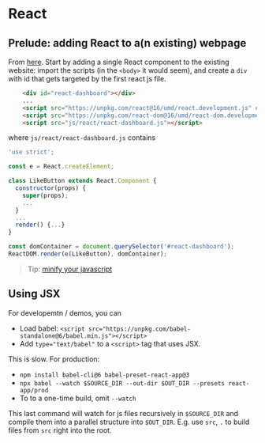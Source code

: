 # React

## Prelude: adding React to a(n existing) webpage

From [here](https://reactjs.org/docs/add-react-to-a-website.html). Start by adding a single React component to the existing website: import the scripts (in the `<body>` it would seem), and create a `div` with id that gets targeted by the first react js file.

```html
    <div id="react-dashboard"></div>
    ...
    <script src="https://unpkg.com/react@16/umd/react.development.js" crossorigin></script>
    <script src="https://unpkg.com/react-dom@16/umd/react-dom.development.js" crossorigin></script>
    <script src="js/react/react-dashboard.js"></script>
```

where `js/react/react-dashboard.js` contains

```js
'use strict';

const e = React.createElement;

class LikeButton extends React.Component {
  constructor(props) {
    super(props);
    ...
  }
  ...
  render() {...}
}

const domContainer = document.querySelector('#react-dashboard');
ReactDOM.render(e(LikeButton), domContainer);
```

> Tip: [minify your javascript](https://gist.github.com/gaearon/42a2ffa41b8319948f9be4076286e1f3)

## Using JSX

For developemtn / demos, you can

* Load babel: `<script src="https://unpkg.com/babel-standalone@6/babel.min.js"></script>`
* Add `type="text/babel"` to a `<script>` tag that uses JSX.

This is slow. For production:

* `npm install babel-cli@6 babel-preset-react-app@3`
* `npx babel --watch $SOURCE_DIR --out-dir $OUT_DIR --presets react-app/prod`
* To to a one-time build, omit `--watch`

This last command will watch for js files recursively in `$SOURCE_DIR` and compile them into a parallel structure into `$OUT_DIR`. E.g. use `src`, `.` to build files from `src` right into the root.
